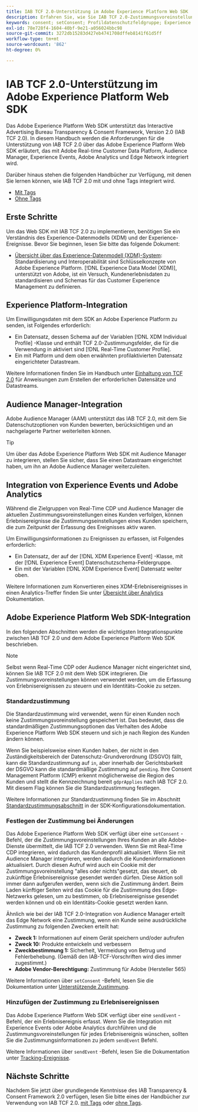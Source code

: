 ```yaml
---
title: IAB TCF 2.0-Unterstützung im Adobe Experience Platform Web SDK
description: Erfahren Sie, wie Sie IAB TCF 2.0-Zustimmungsvoreinstellungen mithilfe des Adobe Experience Platform Web SDK unterstützen.
keywords: consent; setConsent; Profildatenschutzfeldgruppe; Experience Event Privacy Field-Gruppe; Datenschutzfeldgruppe; IAB TCF 2.0; Real-Time CDP;
exl-id: 78e728f4-1604-40bf-9e21-a056024bbc98
source-git-commit: 3272db15283d427eb4741708dffeb8141f61d5ff
workflow-type: tm+mt
source-wordcount: '862'
ht-degree: 0%

---
```


# IAB TCF 2.0-Unterstützung im Adobe Experience Platform Web SDK

Das Adobe Experience Platform Web SDK unterstützt das Interactive Advertising Bureau Transparency &amp; Consent Framework, Version 2.0 (IAB TCF 2.0). In diesem Handbuch werden die Anforderungen für die Unterstützung von IAB TCF 2.0 über das Adobe Experience Platform Web SDK erläutert, das mit Adobe Real-time Customer Data Platform, Audience Manager, Experience Events, Adobe Analytics und Edge Network integriert wird.

Darüber hinaus stehen die folgenden Handbücher zur Verfügung, mit denen Sie lernen können, wie IAB TCF 2.0 mit und ohne Tags integriert wird.

- [Mit Tags](./with-launch.md)
- [Ohne Tags](./without-launch.md)

## Erste Schritte

Um das Web SDK mit IAB TCF 2.0 zu implementieren, benötigen Sie ein Verständnis des Experience-Datenmodells (XDM) und der Experience-Ereignisse. Bevor Sie beginnen, lesen Sie bitte das folgende Dokument:

- [Übersicht über das Experience-Datenmodell (XDM)-System](../../../xdm/home.md): Standardisierung und Interoperabilität sind Schlüsselkonzepte von Adobe Experience Platform. [!DNL Experience Data Model (XDM)], unterstützt von Adobe, ist ein Versuch, Kundenerlebnisdaten zu standardisieren und Schemas für das Customer Experience Management zu definieren.

## Experience Platform-Integration

Um Einwilligungsdaten mit dem SDK an Adobe Experience Platform zu senden, ist Folgendes erforderlich:

- Ein Datensatz, dessen Schema auf der Variablen [!DNL XDM Individual Profile] -Klasse und enthält TCF 2.0-Zustimmungsfelder, die für die Verwendung in aktiviert sind [!DNL Real-Time Customer Profile].
- Ein mit Platform und dem oben erwähnten profilaktivierten Datensatz eingerichteter Datastream.

Weitere Informationen finden Sie im Handbuch unter [Einhaltung von TCF 2.0](../../../landing/governance-privacy-security/consent/iab/overview.md) für Anweisungen zum Erstellen der erforderlichen Datensätze und Datastreams.

## Audience Manager-Integration

Adobe Audience Manager (AAM) unterstützt das IAB TCF 2.0, mit dem Sie Datenschutzoptionen von Kunden bewerten, berücksichtigen und an nachgelagerte Partner weiterleiten können. <!--For more information, read the documentation on [Sending Data to Audience Manager](../audience-manager/audience-manager-overview.md).-->

>[!TIP]
>
>Um über das Adobe Experience Platform Web SDK mit Audience Manager zu integrieren, stellen Sie sicher, dass Sie einen Datastraam eingerichtet haben, um ihn an Adobe Audience Manager weiterzuleiten.

## Integration von Experience Events und Adobe Analytics

Während die Zielgruppen von Real-Time CDP und Audience Manager die aktuellen Zustimmungsvoreinstellungen eines Kunden verfolgen, können Erlebnisereignisse die Zustimmungseinstellungen eines Kunden speichern, die zum Zeitpunkt der Erfassung des Ereignisses aktiv waren.

Um Einwilligungsinformationen zu Ereignissen zu erfassen, ist Folgendes erforderlich:

- Ein Datensatz, der auf der [!DNL XDM Experience Event] -Klasse, mit der [!DNL Experience Event] Datenschutzschema-Feldergruppe.
- Ein mit der Variablen [!DNL XDM Experience Event] Datensatz weiter oben.

Weitere Informationen zum Konvertieren eines XDM-Erlebnisereignisses in einen Analytics-Treffer finden Sie unter [Übersicht über Analytics](../../data-collection/adobe-analytics/analytics-overview.md) Dokumentation.

## Adobe Experience Platform Web SDK-Integration

In den folgenden Abschnitten werden die wichtigsten Integrationspunkte zwischen IAB TCF 2.0 und dem Adobe Experience Platform Web SDK beschrieben.

>[!NOTE]
>
>Selbst wenn Real-Time CDP oder Audience Manager nicht eingerichtet sind, können Sie IAB TCF 2.0 mit dem Web SDK integrieren. Die Zustimmungsvoreinstellungen können verwendet werden, um die Erfassung von Erlebnisereignissen zu steuern und ein Identitäts-Cookie zu setzen.

### Standardzustimmung

Die Standardzustimmung wird verwendet, wenn für einen Kunden noch keine Zustimmungsvoreinstellung gespeichert ist. Das bedeutet, dass die standardmäßigen Zustimmungsoptionen das Verhalten des Adobe Experience Platform Web SDK steuern und sich je nach Region des Kunden ändern können.

Wenn Sie beispielsweise einen Kunden haben, der nicht in den Zuständigkeitsbereich der Datenschutz-Grundverordnung (DSGVO) fällt, kann die Standardzustimmung auf `in`, aber innerhalb der Gerichtsbarkeit der DSGVO kann die standardmäßige Zustimmung auf `pending`. Ihre Consent Management Platform (CMP) erkennt möglicherweise die Region des Kunden und stellt die Kennzeichnung bereit `gdprApplies` nach IAB TCF 2.0. Mit diesem Flag können Sie die Standardzustimmung festlegen.

Weitere Informationen zur Standardzustimmung finden Sie im Abschnitt [Standardzustimmungsabschnitt](../../fundamentals/configuring-the-sdk.md#default-consent) in der SDK-Konfigurationsdokumentation.

### Festlegen der Zustimmung bei Änderungen

Das Adobe Experience Platform Web SDK verfügt über eine `setConsent` -Befehl, der die Zustimmungsvoreinstellungen Ihres Kunden an alle Adobe-Dienste übermittelt, die IAB TCF 2.0 verwenden. Wenn Sie mit Real-Time CDP integrieren, wird dadurch das Kundenprofil aktualisiert. Wenn Sie mit Audience Manager integrieren, werden dadurch die Kundeninformationen aktualisiert. Durch diesen Aufruf wird auch ein Cookie mit der Zustimmungsvoreinstellung &quot;alles oder nichts&quot;gesetzt, das steuert, ob zukünftige Erlebnisereignisse gesendet werden dürfen. Diese Aktion soll immer dann aufgerufen werden, wenn sich die Zustimmung ändert. Beim Laden künftiger Seiten wird das Cookie für die Zustimmung des Edge-Netzwerks gelesen, um zu bestimmen, ob Erlebnisereignisse gesendet werden können und ob ein Identitäts-Cookie gesetzt werden kann.

Ähnlich wie bei der IAB TCF 2.0-Integration von Audience Manager erteilt das Edge Network eine Zustimmung, wenn ein Kunde seine ausdrückliche Zustimmung zu folgenden Zwecken erteilt hat:

- **Zweck 1:** Informationen auf einem Gerät speichern und/oder aufrufen
- **Zweck 10:** Produkte entwickeln und verbessern
- **Zweckbestimmung 1:** Sicherheit, Vermeidung von Betrug und Fehlerbehebung. (Gemäß den IAB-TCF-Vorschriften wird dies immer zugestimmt.)
- **Adobe Vendor-Berechtigung:** Zustimmung für Adobe (Hersteller 565)

Weitere Informationen über `setConsent` -Befehl, lesen Sie die Dokumentation unter [Unterstützende Zustimmung](../../consent/supporting-consent.md).

### Hinzufügen der Zustimmung zu Erlebnisereignissen

Das Adobe Experience Platform Web SDK verfügt über eine `sendEvent` -Befehl, der ein Erlebnisereignis erfasst. Wenn Sie die Integration mit Experience Events oder Adobe Analytics durchführen und die Zustimmungsvoreinstellungen für jedes Erlebnisereignis wünschen, sollten Sie die Zustimmungsinformationen zu jedem `sendEvent` Befehl.

Weitere Informationen über `sendEvent` -Befehl, lesen Sie die Dokumentation unter [Tracking-Ereignisse](../../fundamentals/tracking-events.md).

## Nächste Schritte

Nachdem Sie jetzt über grundlegende Kenntnisse des IAB Transparency &amp; Consent Framework 2.0 verfügen, lesen Sie bitte eines der Handbücher zur Verwendung von IAB TCF 2.0. [mit Tags](./with-launch.md) oder [ohne Tags](./without-launch.md).
